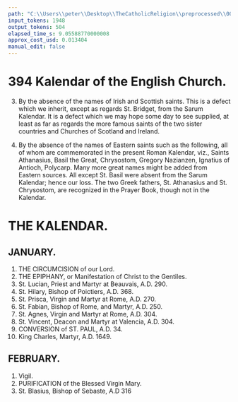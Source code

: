 ```yaml
---
path: "C:\\Users\\peter\\Desktop\\TheCatholicReligion\\preprocessed\\00415.jpg"
input_tokens: 1948
output_tokens: 504
elapsed_time_s: 9.05588770000008
approx_cost_usd: 0.013404
manual_edit: false
---
```

# 394 Kalendar of the English Church.

3. By the absence of the names of Irish and Scottish saints. This is a defect which we inherit, except as regards St. Bridget, from the Sarum Kalendar. It is a defect which we may hope some day to see supplied, at least as far as regards the more famous saints of the two sister countries and Churches of Scotland and Ireland.

4. By the absence of the names of Eastern saints such as the following, all of whom are commemorated in the present Roman Kalendar, viz., Saints Athanasius, Basil the Great, Chrysostom, Gregory Nazianzen, Ignatius of Antioch, Polycarp. Many more great names might be added from Eastern sources. All except St. Basil were absent from the Sarum Kalendar; hence our loss. The two Greek fathers, St. Athanasius and St. Chrysostom, are recognized in the Prayer Book, though not in the Kalendar.

# THE KALENDAR.

## JANUARY.

1. THE CIRCUMCISION of our Lord.
6. THE EPIPHANY, or Manifestation of Christ to the Gentiles.
8. St. Lucian, Priest and Martyr at Beauvais, A.D. 290.
13. St. Hilary, Bishop of Poictiers, A.D. 368.
18. St. Prisca, Virgin and Martyr at Rome, A.D. 270.
20. St. Fabian, Bishop of Rome, and Martyr, A.D. 250.
21. St. Agnes, Virgin and Martyr at Rome, A.D. 304.
22. St. Vincent, Deacon and Martyr at Valencia, A.D. 304.
25. CONVERSION of ST. PAUL, A.D. 34.
30. King Charles, Martyr, A.D. 1649.

## FEBRUARY.

1. Vigil.
2. PURIFICATION of the Blessed Virgin Mary.
3. St. Blasius, Bishop of Sebaste, A.D 316